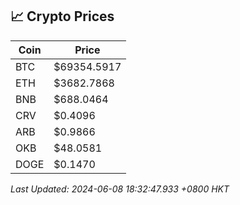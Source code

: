 ## 📈 Crypto Prices

| Coin | Price |
| ---- | ----- |
| BTC | $69354.5917 |
| ETH | $3682.7868 |
| BNB | $688.0464 |
| CRV | $0.4096 |
| ARB | $0.9866 |
| OKB | $48.0581 |
| DOGE | $0.1470 |

_Last Updated: 2024-06-08 18:32:47.933 +0800 HKT_
